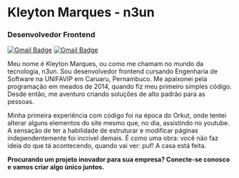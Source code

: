 # Kleyton Marques - n3un

### Desenvolvedor Frontend

[![Gmail Badge](https://img.shields.io/badge/-WhatsApp-4169E1?style=flat-square&labelColor=4169E1&logo=whatsapp&logoColor=white&link=wa.me/5587991738373)](wa.me/5587991738373)
[![Gmail Badge](https://img.shields.io/badge/-n3undev@gmail.com-4169E1?style=flat-square&logo=Gmail&logoColor=white&link=mailto:iuricold99@gmail.com)](mailto:iuricold99@gmail.com)


Meu nome é Kleyton Marques, ou como me chamam no mundo da tecnologia, n3un. Sou desenvolvedor frontend cursando Engenharia de Software na UNIFAVIP em Caruaru, Pernambuco.
Me apaixonei pela programação em meados de 2014, quando fiz meu primeiro simples código. Desde então, me aventuro criando soluções de alto padrão para as pessoas.

Minha primeira experiência com código foi na época do Orkut, onde tentei alterar alguns elementos do site mesmo que, no dia, assistindo no youtube. A sensação de ter a habilidade de estruturar e modificar páginas independentemente foi incrível demais. É como uma obra: você não faz ideia do que tá acontecendo, quando vai ver: puf! A casa está feita.

**Procurando um projeto inovador para sua empresa? Conecte-se conosco e vamos criar algo único juntos.**


